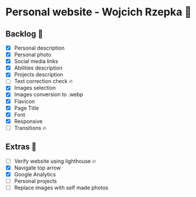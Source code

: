 # Personal website - Wojcich Rzepka 🚀

## Backlog 📖
- [x] Personal description
- [x] Personal photo
- [X] Social media links
- [x] Abilities description
- [x] Projects description
- [ ] Text correction check 🔥
- [x] Images selection
- [x] Images conversion to .webp
- [x] Flavicon
- [x] Page Title
- [x] Font
- [x] Responsive
- [ ] Transitions 🔥

## Extras 🤔
- [ ] Verify website using lighthouse 🔥
- [x] Navigate top arrow
- [x] Google Analytics
- [ ] Personal projects
- [ ] Replace images with self made photos